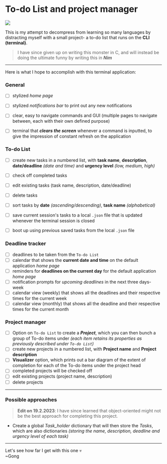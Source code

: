 # To-do List and project manager

![](https://i.kym-cdn.com/entries/icons/mobile/000/026/489/crying.jpg)

This is my attempt to decompress from learning so many languages by distracting myself with a small project- a to-do list that runs on the **CLI (terminal)**.    

> I have since given up on writing this monster in C, and will instead be doing the ultimate funny by writing this in ***Nim***

----------

Here is what I hope to accomplish with this terminal application:

### General

- [ ] stylized *home page* 
- [ ] stylized *notifications bar* to print out any new notifications
- [ ] clear, easy to navigate commands and GUI (multiple pages to navigate between, each with their own defined purpose)
- [ ] terminal that ***clears the screen*** whenever a command is inputted, to give the impression of constant refresh on the application


### To-do List

- [ ] create new tasks in a numbered list, with **task name**, **description**, **date/deadline** *(date and time)* and **urgency level** *(low, medium, high)*
- [ ] check off completed tasks
- [ ] edit existing tasks (task name, description, date/deadline)
- [ ] delete tasks
- [ ] sort tasks by **date** *(ascending/descending)*, **task name** *(alphabetical)*
- [ ] save current session's tasks to a local `.json` file that is updated whenever the terminal session is closed
- [ ] boot up using previous saved tasks from the local `.json` file


### Deadline tracker 

- [ ] deadlines to be taken from the `To-do List`
- [ ] calendar that shows the **current date and time** on the default application *home page*
- [ ] reminders for **deadlines on the current day** for the default application *home page*
- [ ] notification prompts for *upcoming deadlines* in the next three days-week
- [ ] calendar view (weekly) that shows all the deadlines and their respective times for the current week
- [ ] calendar view (monthly) that shows all the deadline and their respective times for the current month

### Project manager

- [ ] Option on `To-do List` to create a ***Project***, which you can then bunch a group of To-do items under *(each item retains its properties as previously described under `To-do List`)*
- [ ] create new projects in a numbered list, with **Project name** and **Project description**
- [ ] **Visualizer** option, which prints out a bar diagram of the extent of completion for each of the To-do items under the project head 
- [ ] completed projects will be checked off
- [ ] edit existing projects (project name, description)
- [ ] delete projects

----------

### Possible approaches

> **Edit on 19.2.2023**: I have since learned that object-oriented might not be the best approach for completing this project.

* Create a global *Task_holder* dictionary that will then store the *Tasks*, which are also dictionaries *(storing the name, description, deadline and urgency level of each task)*

----------

Let's see how far I get with this one 💀  
~Gong

